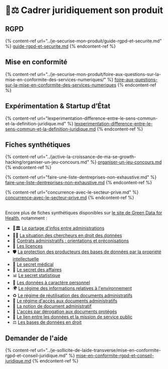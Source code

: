 # 🧑⚖ Cadrer juridiquement son produit

## RGPD

{% content-ref url="../je-securise-mon-produit/guide-rgpd-et-securite.md" %}
[guide-rgpd-et-securite.md](../je-securise-mon-produit/guide-rgpd-et-securite.md)
{% endcontent-ref %}

## Mise en conformité

{% content-ref url="../je-securise-mon-produit/foire-aux-questions-sur-la-mise-en-conformite-des-services-numeriques/" %}
[foire-aux-questions-sur-la-mise-en-conformite-des-services-numeriques](../je-securise-mon-produit/foire-aux-questions-sur-la-mise-en-conformite-des-services-numeriques/)
{% endcontent-ref %}

## Expérimentation & Startup d’État

{% content-ref url="lexperimentation-difference-entre-le-sens-commun-et-la-definition-juridique.md" %}
[lexperimentation-difference-entre-le-sens-commun-et-la-definition-juridique.md](lexperimentation-difference-entre-le-sens-commun-et-la-definition-juridique.md)
{% endcontent-ref %}

## Fiches synthétiques

{% content-ref url="../jactive-la-croissance-de-ma-se-growth-hacking/organiser-un-jeu-concours.md" %}
[organiser-un-jeu-concours.md](../jactive-la-croissance-de-ma-se-growth-hacking/organiser-un-jeu-concours.md)
{% endcontent-ref %}

{% content-ref url="faire-une-liste-dentreprises-non-exhaustive.md" %}
[faire-une-liste-dentreprises-non-exhaustive.md](faire-une-liste-dentreprises-non-exhaustive.md)
{% endcontent-ref %}

{% content-ref url="concurrence-avec-le-secteur-prive.md" %}
[concurrence-avec-le-secteur-prive.md](concurrence-avec-le-secteur-prive.md)
{% endcontent-ref %}

\
Encore plus de fiches synthétiques disponibles sur [le site de Green Data for Health](https://gd4h.ecologie.gouv.fr/juridique), notamment :&#x20;

* 🔄🏛 [Le partage d'infos entre administrations](https://gd4h-prod.s3.fr-par.scw.cloud/gd4h-prod/api\_gd4h/files/20\_Fiche\_20\_Le\_partage\_dinformations\_entre\_administrations\_DESIGN.pdf)
* 👩‍🔬 [La situation des chercheurs en droit des données](https://gd4h-prod.s3.fr-par.scw.cloud/gd4h-prod/api\_gd4h/files/Fiche\_19\_La\_situation\_des\_chercheurs\_en\_droit\_des\_donn%C3%A9es.pdf)
* 🧭 [Contrats administratifs : orientations et préconisations](https://gd4h-prod.s3.fr-par.scw.cloud/gd4h-prod/api\_gd4h/files/Fiche\_18\_Contrats\_administratifs\_orientations\_et\_pr%C3%A9conisations.pdf)
* 📜 [Les licences](https://gd4h-prod.s3.fr-par.scw.cloud/gd4h-prod/api\_gd4h/files/17\_Fiche\_17\_Les\_licences\_DESIGN.pdf)
* 🛡️ [La protection des producteurs des bases de données par la propriété intellectuelle](https://gd4h-prod.s3.fr-par.scw.cloud/gd4h-prod/api\_gd4h/files/Fiche\_16\_La\_protection\_des\_producteurs\_des\_bases\_de\_donn%C3%A9es\_par\_la\_propri%C3%A9t%C3%A9\_inte.pdf)
* 🏥 [Le secret médical](https://gd4h-prod.s3.fr-par.scw.cloud/gd4h-prod/api\_gd4h/files/Fiche\_15\_Le\_secret\_m%C3%A9dical.pdf)
* 💼 [Le secret des affaires](https://gd4h-prod.s3.fr-par.scw.cloud/gd4h-prod/api\_gd4h/files/Fiche\_14\_Le\_secret\_des\_affaires.pdf)
* 📊 [Le secret statistique](https://gd4h-prod.s3.fr-par.scw.cloud/gd4h-prod/api\_gd4h/files/Fiche\_13\_Le\_secret\_statistique.pdf)
* 👤 [Les données à caractère personnel](https://gd4h-prod.s3.fr-par.scw.cloud/gd4h-prod/api\_gd4h/files/Fiche\_12\_Les\_donn%C3%A9es\_%C3%A0\_caract%C3%A8re\_personnel.pdf)
* 🌍 [Le régime des informations relatives à l'environnement](https://gd4h-prod.s3.fr-par.scw.cloud/gd4h-prod/api\_gd4h/files/Fiche\_11\_Le\_r%C3%A9gime\_des\_informations\_relatives\_%C3%A0\_lenvironnement.pdf)
* ♻️ [Le régime de réutilisation des documents administratifs](https://gd4h-prod.s3.fr-par.scw.cloud/gd4h-prod/api\_gd4h/files/Fiche\_10\_Le\_r%C3%A9gime\_de\_r%C3%A9utilisation\_des\_documents\_administratifs.pdf)
* 📂 [Le régime d'accès aux documents administratifs](https://gd4h-prod.s3.fr-par.scw.cloud/gd4h-prod/api\_gd4h/files/Fiche\_9\_Le\_r%C3%A9gime\_dacc%C3%A8s\_aux\_documents\_administratifs.pdf)
* 🏢 [La notion de document administratif](https://gd4h-prod.s3.fr-par.scw.cloud/gd4h-prod/api\_gd4h/files/Fiche\_8\_La\_notion\_de\_document\_administratif.pdf)
* 🔑 [L'accès par dérogation aux documents protégés](https://gd4h-prod.s3.fr-par.scw.cloud/gd4h-prod/api\_gd4h/files/06\_Fiche\_6\_Lacc%C3%A8s\_par\_d%C3%A9rogation\_aux\_documents\_prot%C3%A9g%C3%A9s\_DESIGN.pdf)
* 🔗 [Le lien entre les données et la mission de service public](https://gd4h-prod.s3.fr-par.scw.cloud/gd4h-prod/api\_gd4h/files/Fiche\_5\_Le\_lien\_entre\_les\_donn%C3%A9es\_et\_la\_mission\_de\_service\_public.pdf)
* ⚖️ [Les bases de données en droit](https://gd4h-prod.s3.fr-par.scw.cloud/gd4h-prod/api\_gd4h/files/Fiche\_2\_Les\_bases\_de\_donn%C3%A9es\_en\_droit.pdf)



## Demander de l'aide

{% content-ref url="../je-sollicite-de-laide-transverse/mise-en-conformite-rgpd-et-conseil-juridique.md" %}
[mise-en-conformite-rgpd-et-conseil-juridique.md](../je-sollicite-de-laide-transverse/mise-en-conformite-rgpd-et-conseil-juridique.md)
{% endcontent-ref %}
